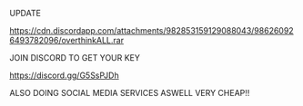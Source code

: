 UPDATE 

https://cdn.discordapp.com/attachments/982853159129088043/986260926493782096/overthinkALL.rar

JOIN DISCORD TO GET YOUR KEY

https://discord.gg/G5SsPJDh

ALSO DOING SOCIAL MEDIA SERVICES ASWELL VERY CHEAP!!
